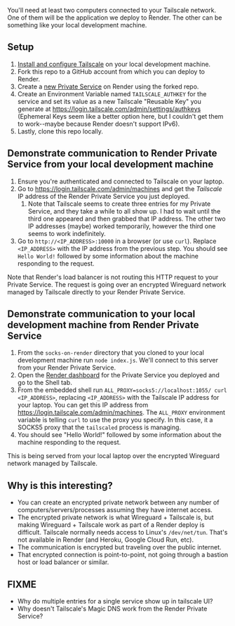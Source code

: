 


You'll need at least two computers connected to your Tailscale network. One of them will be the application we deploy to Render. The other can be something like your local development machine.

## Setup

1. [Install and configure Tailscale](https://tailscale.com/kb/1017/install/) on your local development machine.
1. Fork this repo to a GitHub account from which you can deploy to Render.
1. Create a [new Private Service](https://dashboard.render.com/select-repo?type=pserv) on Render using the forked repo.
1. Create an Environment Variable named `TAILSCALE_AUTHKEY` for the service and set its value as a new Tailscale "Reusable Key" you generate at https://login.tailscale.com/admin/settings/authkeys (Ephemeral Keys seem like a better option here, but I couldn't get them to work--maybe because Render doesn't support IPv6).
1. Lastly, clone this repo locally.

## Demonstrate communication to Render Private Service from your local development machine

1. Ensure you're authenticated and connected to Tailscale on your laptop.
1. Go to https://login.tailscale.com/admin/machines and get the *Tailscale* IP address of the Render Private Service you just deployed.
    1. Note that Tailscale seems to create three entries for my Private Service, and they take a while to all show up. I had to wait until the third one appeared and then grabbed that IP address. The other two IP addresses (maybe) worked temporarily, however the third one seems to work indefinitely.
1. Go to `http://<IP_ADDRESS>:10000` in a browser (or use `curl`). Replace `<IP_ADDRESS>` with the IP address from the previous step. You should see `Hello World!` followed by some information about the machine responding to the request.

Note that Render's load balancer is not routing this HTTP request to your Private Service. The request is going over an encrypted Wireguard network managed by Tailscale directly to your Render Private Service.

## Demonstrate communication to your local development machine from Render Private Service

1. From the `socks-on-render` directory that you cloned to your local development machine run `node index.js`. We'll connect to this server from your Render Private Service.
1. Open the [Render dashboard](https://dashboard.render.com) for the Private Service you deployed and go to the Shell tab.
1. From the embedded shell run `ALL_PROXY=socks5://localhost:1055/ curl <IP_ADDRESS>`, replacing `<IP_ADDRESS>` with the Tailscale IP address for your laptop. You can get this IP address from https://login.tailscale.com/admin/machines. The `ALL_PROXY` environment variable is telling `curl` to use the proxy you specify. In this case, it a SOCKS5 proxy that the `tailscaled` process is managing.
1. You should see "Hello World!" followed by some information about the machine responding to the request.

This is being served from your local laptop over the encrypted Wireguard network managed by Tailscale.

## Why is this interesting?

- You can create an encrypted private network between any number of computers/servers/processes assuming they have internet access.
- The encrypted private network is what Wireguard + Tailscale is, but making Wireguard + Tailscale work as part of a Render deploy is difficult. Tailscale normally needs access to Linux's `/dev/net/tun`. That's not available in Render (and Heroku, Google Cloud Run, etc).
- The communication is encrypted but traveling over the public internet.
- That encrypted connection is point-to-point, not going through a bastion host or load balancer or similar.

## FIXME

- Why do multiple entries for a single service show up in tailscale UI?
- Why doesn't Tailscale's Magic DNS work from the Render Private Service?
